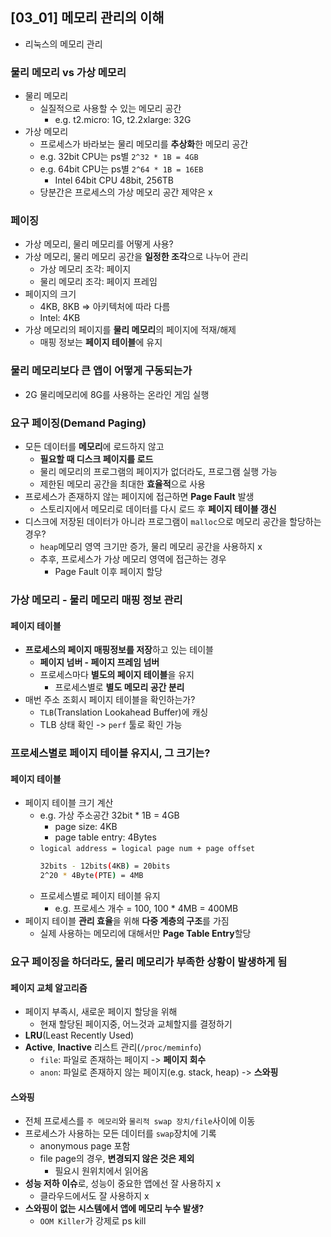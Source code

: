 ## [03_01] 메모리 관리의 이해
- 리눅스의 메모리 관리

### 물리 메모리 vs 가상 메모리
- 물리 메모리
  - 실질적으로 사용할 수 있는 메모리 공간
    - e.g. t2.micro: 1G, t2.2xlarge: 32G
- 가상 메모리
  - 프로세스가 바라보는 물리 메모리를 **추상화**한 메모리 공간
  - e.g. 32bit CPU는 ps별 `2^32 * 1B = 4GB`
  - e.g. 64bit CPU는 ps별 `2^64 * 1B = 16EB`
    - Intel 64bit CPU 48bit, 256TB
  - 당분간은 프로세스의 가상 메모리 공간 제약은 x

### 페이징
- 가상 메모리, 물리 메모리를 어떻게 사용?
- 가상 메모리, 물리 메모리 공간을 **일정한 조각**으로 나누어 관리
  - 가상 메모리 조각: 페이지
  - 물리 메모리 조각: 페이지 프레임
- 페이지의 크기
  - 4KB, 8KB => 아키텍처에 따라 다름
  - Intel: 4KB
- 가상 메모리의 페이지를 **물리 메모리**의 페이지에 적재/해제
  - 매핑 정보는 **페이지 테이블**에 유지

### 물리 메모리보다 큰 앱이 어떻게 구동되는가
- 2G 물리메모리에 8G를 사용하는 온라인 게임 실행

### 요구 페이징(Demand Paging)
- 모든 데이터를 **메모리**에 로드하지 않고
  - **필요할 때 디스크 페이지를 로드**
  - 물리 메모리의 프로그램의 페이지가 없더라도, 프로그램 실행 가능
  - 제한된 메모리 공간을 최대한 **효율적**으로 사용
- 프로세스가 존재하지 않는 페이지에 접근하면 **Page Fault** 발생
  - 스토리지에서 메모리로 데이터를 다시 로드 후 **페이지 테이블 갱신**
- 디스크에 저장된 데이터가 아니라 프로그램이 `malloc`으로 메모리 공간을 할당하는 경우?
  - `heap`메모리 영역 크기만 증가, 물리 메모리 공간을 사용하지 x
  - 추후, 프로세스가 가상 메모리 영역에 접근하는 경우
    - Page Fault 이후 페이지 할당

### 가상 메모리 - 물리 메모리 매핑 정보 관리

#### 페이지 테이블
- **프로세스의 페이지 매핑정보를 저장**하고 있는 테이블
  - **페이지 넘버 - 페이지 프레임 넘버**
  - 프로세스마다 **별도의 페이지 테이블**을 유지
    - 프로세스별로 **별도 메모리 공간 분리**
- 매번 주소 조회시 페이지 테이블을 확인하는가?
  - `TLB`(Translation Lookahead Buffer)에 캐싱
  - TLB 상태 확인 -> `perf` 툴로 확인 가능

### 프로세스별로 페이지 테이블 유지시, 그 크기는?

#### 페이지 테이블
- 페이지 테이블 크기 계산
  - e.g. 가상 주소공간 32bit * 1B = 4GB
    - page size: 4KB
    - page table entry: 4Bytes
  - `logical address = logical page num + page offset`
    ```bash
    32bits - 12bits(4KB) = 20bits
    2^20 * 4Byte(PTE) = 4MB
    ```
  - 프로세스별로 페이지 테이블 유지
    - e.g. 프로세스 개수 = 100, 100 * 4MB = 400MB
- 페이지 테이블 **관리 효율**을 위해 **다중 계층의 구조**를 가짐
  - 실제 사용하는 메모리에 대해서만 **Page Table Entry**할당

### 요구 페이징을 하더라도, 물리 메모리가 부족한 상황이 발생하게 됨

#### 페이지 교체 알고리즘
- 페이지 부족시, 새로운 페이지 할당을 위해
  - 현재 할당된 페이지중, 어느것과 교체할지를 결정하기
- **LRU**(Least Recently Used)
- **Active**, **Inactive** 리스트 관리(`/proc/meminfo`)
  - `file`: 파일로 존재하는 페이지 -> **페이지 회수**
  - `anon`: 파일로 존재하지 않는 페이지(e.g. stack, heap) -> **스와핑**

#### 스와핑
- 전체 프로세스를 `주 메모리`와 `물리적 swap 장치/file`사이에 이동
- 프로세스가 사용하는 모든 데이터를 `swap`장치에 기록
  - anonymous page 포함
  - file page의 경우, **변경되지 않은 것은 제외**
    - 필요시 원위치에서 읽어옴
- **성능 저하 이슈**로, 성능이 중요한 앱에선 잘 사용하지 x
  - 클라우드에서도 잘 사용하지 x
- **스와핑이 없는 시스템에서 앱에 메모리 누수 발생?**
  - `OOM Killer`가 강제로 ps kill
